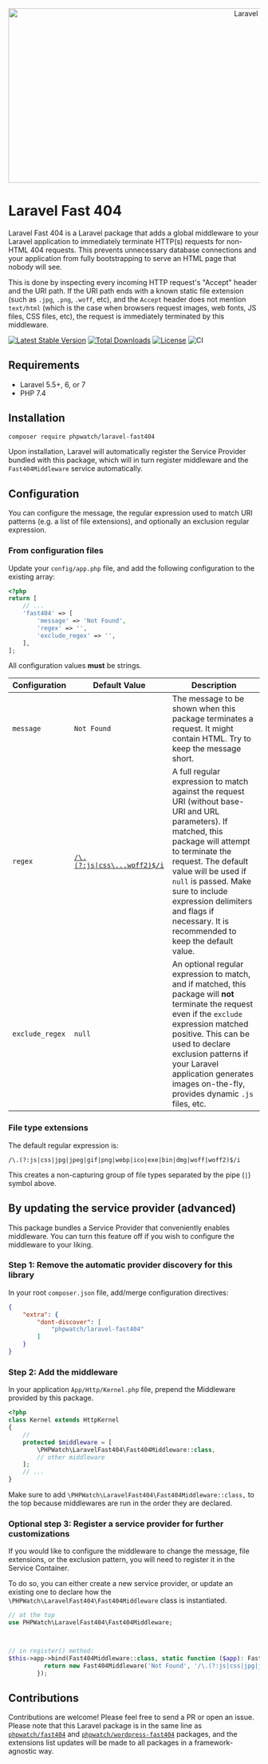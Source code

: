 <div align="center">
<img width="1000" height="350" src="https://st.ayesh.me/files/code/laravel-fast404/header.png" alt="Laravel Fast 404">
</div>

Laravel Fast 404
================

Laravel Fast 404 is a Laravel package that adds a global middleware to your Laravel application to immediately terminate HTTP(s) requests for non-HTML 404 requests. This prevents unnecessary database connections and your application from fully bootstrapping to serve an HTML page that nobody will see. 

This is done by inspecting every incoming HTTP request's "Accept" header and the URI path. If the URI path ends with a known static file extension (such as `.jpg`, `.png`, `.woff`, etc), and the `Accept` header does not mention `text/html` (which is the case when browsers request images, web fonts, JS files, CSS files, etc), the request is immediately terminated by this middleware.

[![Latest Stable Version](https://poser.pugx.org/phpwatch/laravel-fast404/v)](https://packagist.org/packages/phpwatch/laravel-fast404) [![Total Downloads](https://poser.pugx.org/phpwatch/laravel-fast404/downloads)](https://packagist.org/packages/phpwatch/laravel-fast404) [![License](https://poser.pugx.org/phpwatch/laravel-fast404/license)](https://packagist.org/packages/phpwatch/laravel-fast404) ![CI](https://github.com/PHPWatch/Laravel-Fast404/workflows/CI/badge.svg)

## Requirements

 - Laravel 5.5+, 6, or 7
 - PHP 7.4
 
## Installation

```bash
composer require phpwatch/laravel-fast404
```

Upon installation, Laravel will automatically register the Service Provider bundled with this package, which will in turn register middleware and the `Fast404Middleware` service automatically. 

## Configuration

You can configure the message, the regular expression used to match URI patterns (e.g. a list of file extensions), and optionally an exclusion regular expression.

### From configuration files
 
Update your `config/app.php` file, and add the following configuration to the existing array:

```php
<?php
return [
    // ...
    'fast404' => [
        'message' => 'Not Found',
        'regex' => '',
        'exclude_regex' => '',
    ],
];

```

All configuration values **must** be strings. 

|Configuration|Default Value|Description|
|---|---|---|
|`message`|`Not Found`|The message to be shown when this package terminates a request. It might contain HTML. Try to keep the message short.|
|`regex`|[`/\.(?:js\|css\...woff2)$/i`](#file-type-extensions)|A full regular expression to match against the request URI (without base-URI and URL parameters). If matched, this package will attempt to terminate the request. The default value will be used if `null` is passed. Make sure to include expression delimiters and flags if necessary. It is recommended to keep the default value.|
|`exclude_regex`|`null`|An optional regular expression to match, and if matched, this package will **not** terminate the request even if the `exclude` expression matched positive. This can be used to declare exclusion patterns if your Laravel application generates images on-the-fly, provides dynamic `.js` files, etc.|

### File type extensions

The default regular expression is:

```regexp
/\.(?:js|css|jpg|jpeg|gif|png|webp|ico|exe|bin|dmg|woff|woff2)$/i
```

This creates a non-capturing group of file types separated by the pipe (`|`) symbol above.

## By updating the service provider (advanced)

This package bundles a Service Provider that conveniently enables middleware. You can turn this feature off if you wish to configure the middleware to your liking.

### Step 1: Remove the automatic provider discovery for this library

In your root `composer.json` file, add/merge configuration directives:

```json
{
    "extra": {
        "dont-discover": [
            "phpwatch/laravel-fast404"
        ]
    }
}

```
 
### Step 2: Add the middleware

In your application `App/Http/Kernel.php` file, prepend the Middleware provided by this package.

```php
<?php
class Kernel extends HttpKernel
{
    //
    protected $middleware = [
        \PHPWatch\LaravelFast404\Fast404Middleware::class,
        // other middleware
    ];
    // ...
}
```
 
Make sure to add `\PHPWatch\LaravelFast404\Fast404Middleware::class,` to the top because middlewares are run in the order they are declared.

### Optional step 3: Register a service provider for further customizations

If you would like to configure the middleware to change the message, file extensions, or the exclusion pattern, you will need to register it in the Service Container.

To do so, you can either create a new service provider, or update an existing one to declare how the `\PHPWatch\LaravelFast404\Fast404Middleware` class is instantiated.


```php
// at the top
use PHPWatch\LaravelFast404\Fast404Middleware;



// in register() method:
$this->app->bind(Fast404Middleware::class, static function ($app): Fast404Middleware {
          return new Fast404Middleware('Not Found', '/\.(?:js|css|jpg|jpeg|gif|png|webp|ico|exe|bin|dmg|woff|woff2)$/i');
        });
```
 
## Contributions

Contributions are welcome! Please feel free to send a PR or open an issue. Please note that this Laravel package is in the same line as [`phpwatch/fast404`](https://github.com/PHPWatch/fast404) and [`phpwatch/wordpress-fast404`](https://github.com/PHPWatch/WordPress-Fast404) packages, and the extensions list updates will be made to all packages in a framework-agnostic way.
 
